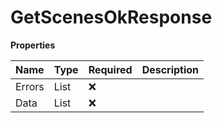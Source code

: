 # GetScenesOkResponse

**Properties**

| Name   | Type           | Required | Description |
| :----- | :------------- | :------- | :---------- |
| Errors | List<Error>    | ❌       |             |
| Data   | List<SceneGet> | ❌       |             |

<!-- This file was generated by liblab | https://liblab.com/ -->
